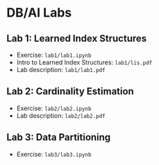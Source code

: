 # DB/AI Labs

## Lab 1: Learned Index Structures

* Exercise: `lab1/lab1.ipynb`
* Intro to Learned Index Structures: `lab1/lis.pdf`
* Lab description: `lab1/lab1.pdf`

## Lab 2: Cardinality Estimation

* Exercise: `lab2/lab2.ipynb`
* Lab description: `lab2/lab2.pdf`

## Lab 3: Data Partitioning

* Exercise: `lab3/lab3.ipynb`
